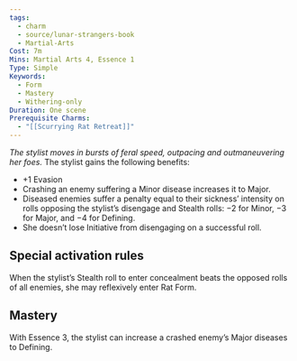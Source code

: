 ```yaml
---
tags:
  - charm
  - source/lunar-strangers-book
  - Martial-Arts
Cost: 7m
Mins: Martial Arts 4, Essence 1
Type: Simple
Keywords:
  - Form
  - Mastery
  - Withering-only
Duration: One scene
Prerequisite Charms:
  - "[[Scurrying Rat Retreat]]"
---
```

*The stylist moves in bursts of feral speed, outpacing and outmaneuvering her foes.*
The stylist gains the following benefits:  
- +1 Evasion  
- Crashing an enemy suffering a Minor disease increases it to Major.
- Diseased enemies suffer a penalty equal to their sickness’ intensity on rolls opposing the stylist’s disengage and Stealth rolls: −2 for Minor, −3 for Major, and −4 for Defining.
- She doesn’t lose Initiative from disengaging on a successful roll.
## Special activation rules
When the stylist’s Stealth roll to enter concealment beats the opposed rolls of all enemies, she may reflexively enter Rat Form.
## Mastery
With Essence 3, the stylist can increase a crashed enemy’s Major diseases to Defining.